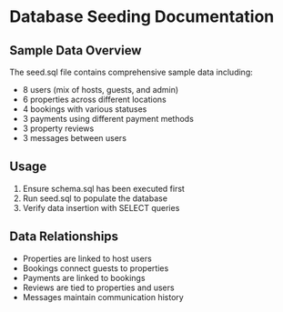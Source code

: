 # Database Seeding Documentation

## Sample Data Overview
The seed.sql file contains comprehensive sample data including:
- 8 users (mix of hosts, guests, and admin)
- 6 properties across different locations
- 4 bookings with various statuses
- 3 payments using different payment methods
- 3 property reviews
- 3 messages between users

## Usage
1. Ensure schema.sql has been executed first
2. Run seed.sql to populate the database
3. Verify data insertion with SELECT queries

## Data Relationships
- Properties are linked to host users
- Bookings connect guests to properties
- Payments are linked to bookings
- Reviews are tied to properties and users
- Messages maintain communication history
